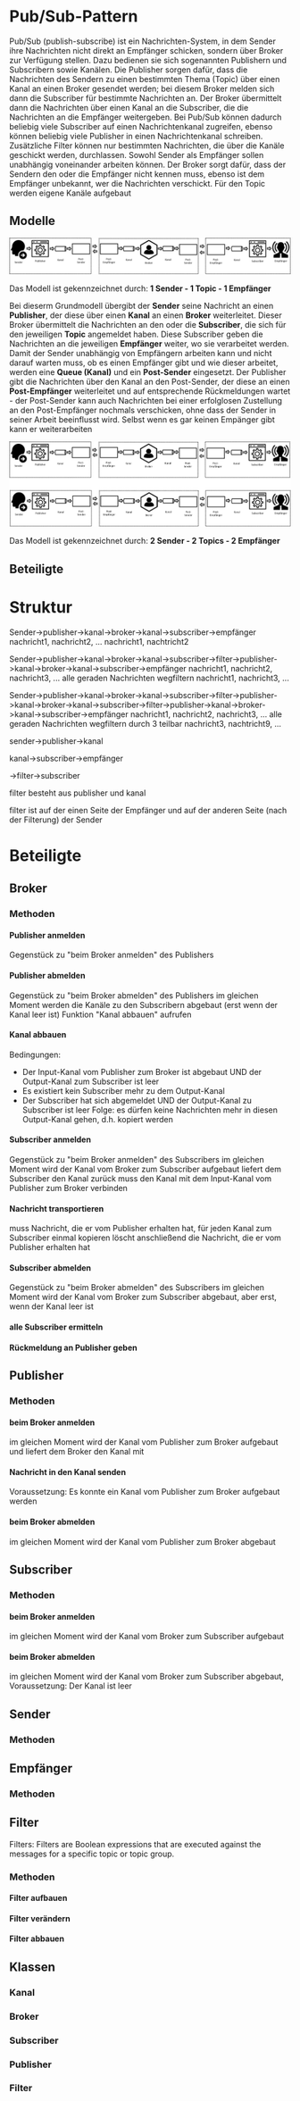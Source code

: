 # Pub/Sub-Pattern

Pub/Sub (publish-subscribe) ist ein Nachrichten-System, in dem Sender ihre Nachrichten nicht direkt an Empfänger 
schicken, sondern über Broker zur Verfügung stellen. Dazu bedienen sie sich sogenannten Publishern und Subscribern sowie
Kanälen. Die Publisher sorgen dafür, dass die Nachrichten des Sendern zu einen bestimmten Thema (Topic) über einen Kanal
an einen Broker gesendet werden; bei diesem Broker melden sich dann die Subscriber für bestimmte Nachrichten an. Der 
Broker übermittelt dann die Nachrichten über einen Kanal an die Subscriber, die die Nachrichten an die Empfänger 
weitergeben. Bei Pub/Sub können dadurch beliebig viele Subscriber auf einen Nachrichtenkanal zugreifen, ebenso können 
beliebig viele Publisher in einen Nachrichtenkanal schreiben. Zusätzliche Filter können nur bestimmten Nachrichten, die 
über die Kanäle geschickt werden, durchlassen. Sowohl Sender als Empfänger sollen unabhängig voneinander arbeiten 
können. Der Broker sorgt dafür, dass der Sendern den oder die Empfänger nicht kennen muss, ebenso ist dem Empfänger
unbekannt, wer die Nachrichten verschickt. Für den Topic werden eigene Kanäle aufgebaut

## Modelle

![Pub/Sub Modell 1](https://github.com/StefSchneider/Unternehmensfaehigkeiten/blob/master/Dokumentation/Pub_Sub_Modell_1.png)

Das Modell ist gekennzeichnet durch: **1 Sender - 1 Topic - 1 Empfänger**

Bei dieserm Grundmodell übergibt der **Sender** seine Nachricht an einen **Publisher**, der diese über einen **Kanal** 
an einen **Broker** weiterleitet. Dieser Broker übermittelt die Nachrichten an den oder die **Subscriber**, die sich für 
den jeweiligen **Topic** angemeldet haben. Diese Subscriber geben die Nachrichten an die jeweiligen **Empfänger** 
weiter, wo sie verarbeitet werden. Damit der Sender unabhängig von Empfängern arbeiten kann und nicht darauf warten 
muss, ob es einen Empfänger gibt und wie dieser arbeitet, werden eine **Queue (Kanal)** und ein **Post-Sender** 
eingesetzt. Der Publisher gibt die Nachrichten über den Kanal an den Post-Sender, der diese an einen **Post-Empfänger** 
weiterleitet und auf entsprechende Rückmeldungen wartet - der Post-Sender kann auch Nachrichten bei einer erfolglosen 
Zustellung an den Post-Empfänger nochmals verschicken, ohne dass der Sender in seiner Arbeit beeinflusst wird. Selbst 
wenn es gar keinen Empänger gibt kann er weiterarbeiten

![Pub/Sub Modell 2](https://github.com/StefSchneider/Unternehmensfaehigkeiten/blob/master/Dokumentation/Pub_Sub_Modell_2.png)

Das Modell ist gekennzeichnet durch: **2 Sender - 2 Topics - 2 Empfänger**








## Beteiligte








# Struktur






Sender->publisher->kanal->broker->kanal->subscriber->empfänger
nachricht1, nachricht2, ...                          nachricht1, nachtricht2
 
Sender->publisher->kanal->broker->kanal->subscriber->filter->publisher->kanal->broker->kanal->subscriber->empfänger
nachricht1, nachricht2, nachricht3, ...              alle geraden Nachrichten wegfiltern      nachricht1, nachricht3, ...

Sender->publisher->kanal->broker->kanal->subscriber->filter->publisher->kanal->broker->kanal->subscriber->filter->publisher->kanal->broker->kanal->subscriber->empfänger
nachricht1, nachricht2, nachricht3, ...              alle geraden Nachrichten wegfiltern                  durch 3 teilbar                          nachricht3, nachtricht9, ...

sender->publisher->kanal

kanal->subscriber->empfänger

->filter->subscriber

filter besteht aus publisher und kanal

filter ist auf der einen Seite der Empfänger und auf der anderen Seite (nach der Filterung) der Sender

# Beteiligte

## Broker

### Methoden

#### Publisher anmelden
Gegenstück zu "beim Broker anmelden" des Publishers

#### Publisher abmelden
Gegenstück zu "beim Broker abmelden" des Publishers
im gleichen Moment werden die Kanäle zu den Subscribern abgebaut (erst wenn der Kanal leer ist)
Funktion "Kanal abbauen" aufrufen

#### Kanal abbauen
Bedingungen:
- Der Input-Kanal vom Publisher zum Broker ist abgebaut UND der Output-Kanal zum Subscriber ist leer
- Es existiert kein Subscriber mehr zu dem Output-Kanal
- Der Subscriber hat sich abgemeldet UND der Output-Kanal zu Subscriber ist leer
Folge: es dürfen keine Nachrichten mehr in diesen Output-Kanal gehen, d.h. kopiert werden

#### Subscriber anmelden
Gegenstück zu "beim Broker anmelden" des Subscribers
im gleichen Moment wird der Kanal vom Broker zum Subscriber aufgebaut
liefert dem Subscriber den Kanal zurück
muss den Kanal mit dem Input-Kanal vom Publisher zum Broker verbinden

#### Nachricht transportieren
muss Nachricht, die er vom Publisher erhalten hat, für jeden Kanal zum Subscriber einmal kopieren
löscht anschließend die Nachricht, die er vom Publisher erhalten hat

#### Subscriber abmelden
Gegenstück zu "beim Broker abmelden" des Subscribers
im gleichen Moment wird der Kanal vom Broker zum Subscriber abgebaut, aber erst, wenn der Kanal leer ist 

#### alle Subscriber ermitteln

#### Rückmeldung an Publisher geben

## Publisher

### Methoden

#### beim Broker anmelden
im gleichen Moment wird der Kanal vom Publisher zum Broker aufgebaut und liefert dem Broker den Kanal mit

#### Nachricht in den Kanal senden
Voraussetzung: Es konnte ein Kanal vom Publisher zum Broker aufgebaut werden

#### beim Broker abmelden
im gleichen Moment wird der Kanal vom Publisher zum Broker abgebaut

## Subscriber

### Methoden

#### beim Broker anmelden
im gleichen Moment wird der Kanal vom Broker zum Subscriber aufgebaut

#### beim Broker abmelden
im gleichen Moment wird der Kanal vom Broker zum Subscriber abgebaut, Voraussetzung: Der Kanal ist leer

## Sender

### Methoden

## Empfänger

### Methoden

## Filter
Filters: Filters are Boolean expressions that are executed against the messages for a specific topic or topic group.

### Methoden

#### Filter aufbauen

#### Filter verändern

#### Filter abbauen

## Klassen

### Kanal

### Broker

### Subscriber

### Publisher

### Filter

